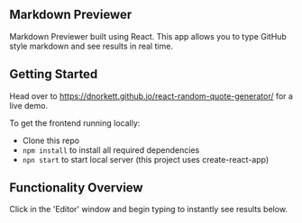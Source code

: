 ## Markdown Previewer

Markdown Previewer built using React. This app allows you to type GitHub style markdown and see results in real time.

## Getting Started

Head over to https://dnorkett.github.io/react-random-quote-generator/ for a live demo.

To get the frontend running locally:

 - Clone this repo
 - `npm install` to install all required dependencies
 - `npn start` to start local server (this project uses create-react-app)


 ## Functionality Overview

 Click in the 'Editor' window and begin typing to instantly see results below.
